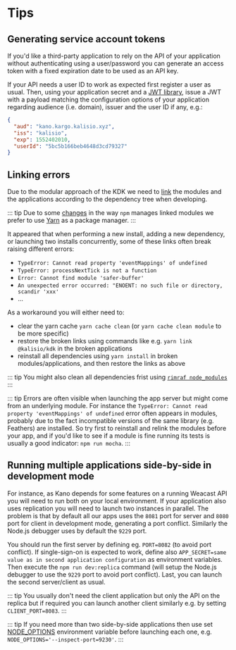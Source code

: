 # Tips

## Generating service account tokens

If you'd like a third-party application to rely on the API of your application without authenticating using a user/password you can generate an access token with a fixed expiration date to be used as an API key.

If your API needs a user ID to work as expected first register a user as usual. Then, using your application secret and a [JWT library](https://jwt.io/), issue a JWT with a payload matching the configuration options of your application regarding audience (i.e. domain), issuer and the user ID if any, e.g.:
```json
{
  "aud": "kano.kargo.kalisio.xyz",
  "iss": "kalisio",
  "exp": 1552402010,
  "userId": "5bc5b166beb4648d3cd79327"
}
```

## Linking errors

Due to the modular approach of the KDK we need to [link](https://medium.com/@alexishevia/the-magic-behind-npm-link-d94dcb3a81af) the modules and the applications according to the dependency tree when developing.

::: tip
Due to some [changes](http://codetunnel.io/npm-5-changes-to-npm-link/) in the way `npm` manages linked modules we prefer to use [Yarn](https://yarnpkg.com) as a package manager.
:::

It appeared that when performing a new install, adding a new dependency, or launching two installs concurrently, some of these links often break raising different errors:
* `TypeError: Cannot read property 'eventMappings' of undefined`
* `TypeError: processNextTick is not a function`
* `Error: Cannot find module 'safer-buffer'`
* `An unexpected error occurred: "ENOENT: no such file or directory, scandir 'xxx'`
* ...

As a workaround you will either need to:
* clear the yarn cache `yarn cache clean` (or `yarn cache clean module` to be more specific)
* restore the broken links using commands like e.g. `yarn link @kalisio/kdk` in the broken applications
* reinstall all dependencies using `yarn install` in broken modules/applications, and then restore the links as above

::: tip
You might also clean all dependencies frist using [`rimraf node_modules`](http://www.nikola-breznjak.com/blog/javascript/nodejs/how-to-delete-node_modules-folder-on-windows-machine/) 
:::

::: tip
Errors are often visible when launching the app server but might come from an underlying module. For instance the `TypeError: Cannot read property 'eventMappings' of undefined` error often appears in modules, probably due to the fact incompatible versions of the same library (e.g. Feathers) are installed. So try first to reinstall and relink the modules before your app, and if you'd like to see if a module is fine running its tests is usually a good indicator: `npm run mocha`.
:::

## Running multiple applications side-by-side in development mode

For instance, as Kano depends for some features on a running Weacast API you will need to run both on your local environment. If your application also uses replication you will need to launch two instances in parallel. The problem is that by default all our apps uses the `8081` port for server and `8080` port for client in development mode, generating a port conflict. Similarly the Node.js debugger uses by default the `9229` port.

You should run the first server by defining eg. `PORT=8082` (to avoid port conflict). If single-sign-on is expected to work, define also `APP_SECRET=same value as in second application configuration` as environment variables. Then execute the `npm run dev:replica` command (will setup the Node.js debugger to use the `9229` port to avoid port conflict). Last, you can launch the second server/client as usual.

::: tip
You usually don't need the client application but only the API on the replica but if required you can launch another client similarly e.g. by setting `CLIENT_PORT=8083`.
:::

::: tip
If you need more than two side-by-side applications then use set [NODE_OPTIONS](https://nodejs.org/api/cli.html#cli_node_options_options) environment variable before launching each one, e.g. `NODE_OPTIONS='--inspect-port=9230'`.
:::

